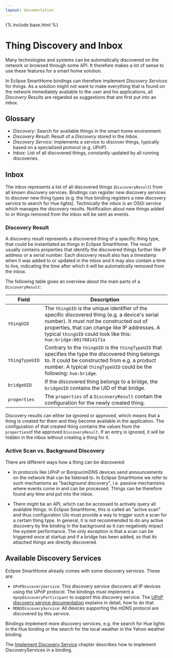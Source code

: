 ```yaml
---
layout: documentation
---
```


{% include base.html %}

# Thing Discovery and Inbox

Many technologies and systems can be automatically discovered on the network or browsed through some API. It therefore makes a lot of sense to use these features for a smart home solution.

In Eclipse SmartHome bindings can therefore implement _Discovery Services_ for things. As a solution might not want to make everything that is found on the network immediately available to the user and his applications, all _Discovery Results_ are regarded as suggestions that are first put into an _inbox_.

## Glossary

- _Discovery_: Search for available things in the smart home environment. 
- _Discovery Result_: Result of a _Discovery_ stored in the _Inbox_. 
- _Discovery Service_: Implements a service to discover things, typically based on a specialized protocol (e.g. UPnP). 
- _Inbox_: List of all discovered things, constantly updated by all running discoveries. 

## Inbox

The inbox represents a list of all discovered things (`DiscoveryResult`) from all known discovery services. Bindings can register new discovery services to discover new thing types (e.g. the Hue binding registers a new discovery service to search for Hue lights). Technically the inbox is an OSGi service which manages the discovery results. Notification about new things added to or things removed from the inbox will be sent as events. 

### Discovery Result 

A discovery result represents a discovered thing of a specific thing type, that could be instantiated as things in Eclipse SmartHome. The result usually contains properties that identify the discovered things further like IP address or a serial number. Each discovery result also has a timestamp when it was added to or updated in the inbox and it may also contain a time to live, indicating the time after which it will be automatically removed from the inbox. 

The following table gives an overview about the main parts of a `DiscoveryResult`: 

| Field | Description |
|-------|-------------|
| `thingUID` | The `thingUID` is the unique identifier of the specific discovered thing (e.g. a device's serial number). It  *must not* be constructed out of properties, that can change like IP addresses. A typical `thingUID` could look like this: `hue:bridge:001788141f1a` 
| `thingTypeUID` | Contrary to the `thingUID` is the `thingTypeUID` that specifies the type the discovered thing belongs to. It could be constructed from e.g. a product number. A typical `thingTypeUID` could be the following: `hue:bridge`. 
| `bridgeUID` | If the discovered thing belongs to a bridge, the `bridgeUID` contains the UID of that bridge. 
| `properties` | The `properties` of a `DiscoveryResult` contain the configuration for the newly created thing. 

Discovery results can either be ignored or approved, which means that a thing is created for them and they become available in the application. The configuration of that created thing contains the values from the `properties`of the approved `DiscoveryResult`. If an entry is ignored, it will be hidden in the inbox without creating a thing for it. 

### Active Scan vs. Background Discovery

There are different ways how a thing can be discovered:

- In protocols like UPnP or Bonjour/mDNS devices send announcements on the network that can be listened to. In Eclipse SmartHome we refer to such mechanisms as "background discovery", i.e. passive mechanisms where events come in and can be processed. Things can be therefore found any time and put into the inbox.

- There might be an API, which can be accessed to actively query all available things. In Eclipse SmartHome, this is called an "active scan" and thus configuration UIs must provide a way to trigger such a scan for a certain thing type. In general, it is not recommended to do any active discovery by the binding in the background as it can negatively impact the system performance. The only exception is that a scan can be triggered once at startup and if a bridge has been added, so that its attached things are directly discovered.

## Available Discovery Services

Eclipse SmartHome already comes with some discovery services. These are: 

- `UPnPDiscoveryService`: This discovery service discovers all IP devices using the UPnP protocol. The bindings must implement a `UpnpDiscoveryParticipant` to support this discovery service. The [UPnP discovery service documentation](../development/bindings/discovery-services.md#upnp-discovery) explains in detail, how to do that. 
- `MDNSDiscoveryService`: All devices supporting the mDNS protocol are discovered by this service. 

Bindings implement more discovery services, e.g. the search for Hue lights in the Hue binding or the search for the local weather in the Yahoo weather binding. 

The [Implement Discovery Service](../development/bindings/discovery-services.md) chapter describes how to implement DiscoveryServices in a binding.
